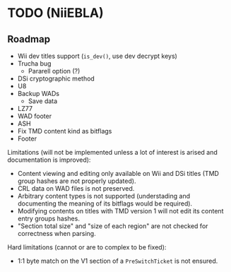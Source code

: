 # TODO (NiiEBLA)

## Roadmap

- Wii dev titles support (`is_dev()`, use dev decrypt keys)
- Trucha bug
  - Pararell option (?)
- DSi cryptographic method
- U8
- Backup WADs
  - Save data
- LZ77
- WAD footer
- ASH
- Fix TMD content kind as bitflags
- Footer

Limitations (will not be implemented unless a lot of interest is arised and documentation is improved):
- Content viewing and editing only available on Wii and DSi titles (TMD group hashes are not properly updated).
- CRL data on WAD files is not preserved.
- Arbitrary content types is not supported (understading and documenting the meaning of its bitflags would be required).
- Modifying contents on titles with TMD version 1 will not edit its content entry groups hashes.
- "Section total size" and "size of each region" are not checked for correctness when parsing.

Hard limitations (cannot or are to complex to be fixed):
- 1:1 byte match on the V1 section of a `PreSwitchTicket` is not ensured.

